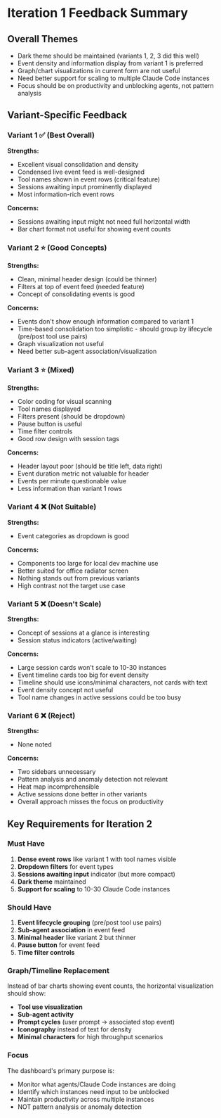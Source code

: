 # Iteration 1 Feedback Summary

## Overall Themes
- Dark theme should be maintained (variants 1, 2, 3 did this well)
- Event density and information display from variant 1 is preferred
- Graph/chart visualizations in current form are not useful
- Need better support for scaling to multiple Claude Code instances
- Focus should be on productivity and unblocking agents, not pattern analysis

## Variant-Specific Feedback

### Variant 1 ✅ (Best Overall)
**Strengths:**
- Excellent visual consolidation and density
- Condensed live event feed is well-designed
- Tool names shown in event rows (critical feature)
- Sessions awaiting input prominently displayed
- Most information-rich event rows

**Concerns:**
- Sessions awaiting input might not need full horizontal width
- Bar chart format not useful for showing event counts

### Variant 2 ⭐ (Good Concepts)
**Strengths:**
- Clean, minimal header design (could be thinner)
- Filters at top of event feed (needed feature)
- Concept of consolidating events is good

**Concerns:**
- Events don't show enough information compared to variant 1
- Time-based consolidation too simplistic - should group by lifecycle (pre/post tool use pairs)
- Graph visualization not useful
- Need better sub-agent association/visualization

### Variant 3 ⭐ (Mixed)
**Strengths:**
- Color coding for visual scanning
- Tool names displayed
- Filters present (should be dropdown)
- Pause button is useful
- Time filter controls
- Good row design with session tags

**Concerns:**
- Header layout poor (should be title left, data right)
- Event duration metric not valuable for header
- Events per minute questionable value
- Less information than variant 1 rows

### Variant 4 ❌ (Not Suitable)
**Strengths:**
- Event categories as dropdown is good

**Concerns:**
- Components too large for local dev machine use
- Better suited for office radiator screen
- Nothing stands out from previous variants
- High contrast not the target use case

### Variant 5 ❌ (Doesn't Scale)
**Strengths:**
- Concept of sessions at a glance is interesting
- Session status indicators (active/waiting)

**Concerns:**
- Large session cards won't scale to 10-30 instances
- Event timeline cards too big for event density
- Timeline should use icons/minimal characters, not cards with text
- Event density concept not useful
- Tool name changes in active sessions could be too busy

### Variant 6 ❌ (Reject)
**Strengths:**
- None noted

**Concerns:**
- Two sidebars unnecessary
- Pattern analysis and anomaly detection not relevant
- Heat map incomprehensible
- Active sessions done better in other variants
- Overall approach misses the focus on productivity

## Key Requirements for Iteration 2

### Must Have
1. **Dense event rows** like variant 1 with tool names visible
2. **Dropdown filters** for event types
3. **Sessions awaiting input** indicator (but more compact)
4. **Dark theme** maintained
5. **Support for scaling** to 10-30 Claude Code instances

### Should Have
1. **Event lifecycle grouping** (pre/post tool use pairs)
2. **Sub-agent association** in event feed
3. **Minimal header** like variant 2 but thinner
4. **Pause button** for event feed
5. **Time filter controls**

### Graph/Timeline Replacement
Instead of bar charts showing event counts, the horizontal visualization should show:
- **Tool use visualization**
- **Sub-agent activity**
- **Prompt cycles** (user prompt → associated stop event)
- **Iconography** instead of text for density
- **Minimal characters** for high throughput scenarios

### Focus
The dashboard's primary purpose is:
- Monitor what agents/Claude Code instances are doing
- Identify which instances need input to be unblocked
- Maintain productivity across multiple instances
- NOT pattern analysis or anomaly detection